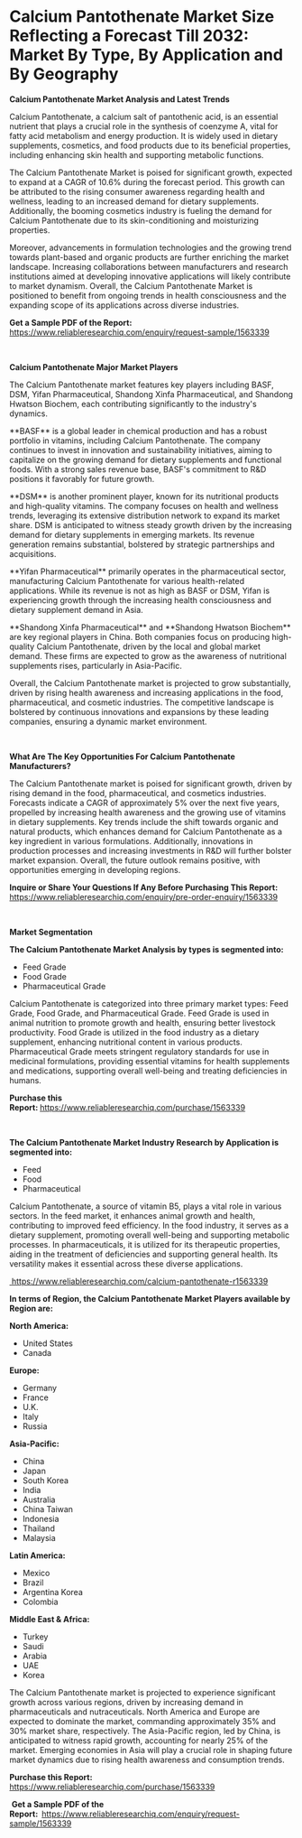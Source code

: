 <p><h1>Calcium Pantothenate Market Size Reflecting a Forecast Till 2032: Market By Type, By Application and By Geography</h1></p><p><strong>Calcium Pantothenate Market Analysis and Latest Trends</strong></p>
<p><p>Calcium Pantothenate, a calcium salt of pantothenic acid, is an essential nutrient that plays a crucial role in the synthesis of coenzyme A, vital for fatty acid metabolism and energy production. It is widely used in dietary supplements, cosmetics, and food products due to its beneficial properties, including enhancing skin health and supporting metabolic functions.</p><p>The Calcium Pantothenate Market is poised for significant growth, expected to expand at a CAGR of 10.6% during the forecast period. This growth can be attributed to the rising consumer awareness regarding health and wellness, leading to an increased demand for dietary supplements. Additionally, the booming cosmetics industry is fueling the demand for Calcium Pantothenate due to its skin-conditioning and moisturizing properties. </p><p>Moreover, advancements in formulation technologies and the growing trend towards plant-based and organic products are further enriching the market landscape. Increasing collaborations between manufacturers and research institutions aimed at developing innovative applications will likely contribute to market dynamism. Overall, the Calcium Pantothenate Market is positioned to benefit from ongoing trends in health consciousness and the expanding scope of its applications across diverse industries.</p></p>
<p><strong>Get a Sample PDF of the Report:&nbsp;</strong> <a href="https://www.reliableresearchiq.com/enquiry/request-sample/1563339?utm_campaign=1877&utm_medium=2&utm_source=Github&utm_content=ia&utm_term=19042025&utm_id=calcium-pantothenate">https://www.reliableresearchiq.com/enquiry/request-sample/1563339</a></p>
<p>&nbsp;</p>
<p><strong>Calcium Pantothenate Major Market Players</strong></p>
<p><p>The Calcium Pantothenate market features key players including BASF, DSM, Yifan Pharmaceutical, Shandong Xinfa Pharmaceutical, and Shandong Hwatson Biochem, each contributing significantly to the industry's dynamics.</p><p>**BASF** is a global leader in chemical production and has a robust portfolio in vitamins, including Calcium Pantothenate. The company continues to invest in innovation and sustainability initiatives, aiming to capitalize on the growing demand for dietary supplements and functional foods. With a strong sales revenue base, BASF's commitment to R&D positions it favorably for future growth.</p><p>**DSM** is another prominent player, known for its nutritional products and high-quality vitamins. The company focuses on health and wellness trends, leveraging its extensive distribution network to expand its market share. DSM is anticipated to witness steady growth driven by the increasing demand for dietary supplements in emerging markets. Its revenue generation remains substantial, bolstered by strategic partnerships and acquisitions.</p><p>**Yifan Pharmaceutical** primarily operates in the pharmaceutical sector, manufacturing Calcium Pantothenate for various health-related applications. While its revenue is not as high as BASF or DSM, Yifan is experiencing growth through the increasing health consciousness and dietary supplement demand in Asia.</p><p>**Shandong Xinfa Pharmaceutical** and **Shandong Hwatson Biochem** are key regional players in China. Both companies focus on producing high-quality Calcium Pantothenate, driven by the local and global market demand. These firms are expected to grow as the awareness of nutritional supplements rises, particularly in Asia-Pacific.</p><p>Overall, the Calcium Pantothenate market is projected to grow substantially, driven by rising health awareness and increasing applications in the food, pharmaceutical, and cosmetic industries. The competitive landscape is bolstered by continuous innovations and expansions by these leading companies, ensuring a dynamic market environment.</p></p>
<p>&nbsp;</p>
<p><strong>What Are The Key Opportunities For Calcium Pantothenate Manufacturers?</strong></p>
<p><p>The Calcium Pantothenate market is poised for significant growth, driven by rising demand in the food, pharmaceutical, and cosmetics industries. Forecasts indicate a CAGR of approximately 5% over the next five years, propelled by increasing health awareness and the growing use of vitamins in dietary supplements. Key trends include the shift towards organic and natural products, which enhances demand for Calcium Pantothenate as a key ingredient in various formulations. Additionally, innovations in production processes and increasing investments in R&D will further bolster market expansion. Overall, the future outlook remains positive, with opportunities emerging in developing regions.</p></p>
<p><strong>Inquire or Share Your Questions If Any Before Purchasing This Report:</strong> <a href="https://www.reliableresearchiq.com/enquiry/pre-order-enquiry/1563339?utm_campaign=1877&utm_medium=2&utm_source=Github&utm_content=ia&utm_term=19042025&utm_id=calcium-pantothenate">https://www.reliableresearchiq.com/enquiry/pre-order-enquiry/1563339</a></p>
<p>&nbsp;</p>
<p><strong>Market Segmentation</strong></p>
<p><strong>The Calcium Pantothenate Market Analysis by types is segmented into:</strong></p>
<p><ul><li>Feed Grade</li><li>Food Grade</li><li>Pharmaceutical Grade</li></ul></p>
<p><p>Calcium Pantothenate is categorized into three primary market types: Feed Grade, Food Grade, and Pharmaceutical Grade. Feed Grade is used in animal nutrition to promote growth and health, ensuring better livestock productivity. Food Grade is utilized in the food industry as a dietary supplement, enhancing nutritional content in various products. Pharmaceutical Grade meets stringent regulatory standards for use in medicinal formulations, providing essential vitamins for health supplements and medications, supporting overall well-being and treating deficiencies in humans.</p></p>
<p><strong>Purchase this Report:&nbsp;</strong><a href="https://www.reliableresearchiq.com/purchase/1563339?utm_campaign=1877&utm_medium=2&utm_source=Github&utm_content=ia&utm_term=19042025&utm_id=calcium-pantothenate">https://www.reliableresearchiq.com/purchase/1563339</a></p>
<p>&nbsp;</p>
<p><strong>The Calcium Pantothenate Market Industry Research by Application is segmented into:</strong></p>
<p><ul><li>Feed</li><li>Food</li><li>Pharmaceutical</li></ul></p>
<p><p>Calcium Pantothenate, a source of vitamin B5, plays a vital role in various sectors. In the feed market, it enhances animal growth and health, contributing to improved feed efficiency. In the food industry, it serves as a dietary supplement, promoting overall well-being and supporting metabolic processes. In pharmaceuticals, it is utilized for its therapeutic properties, aiding in the treatment of deficiencies and supporting general health. Its versatility makes it essential across these diverse applications.</p></p>
<p><a href="https://www.reliableresearchiq.com/calcium-pantothenate-r1563339?utm_campaign=1877&utm_medium=2&utm_source=Github&utm_content=ia&utm_term=19042025&utm_id=calcium-pantothenate">&nbsp;https://www.reliableresearchiq.com/calcium-pantothenate-r1563339</a></p>
<p><strong>In terms of Region, the Calcium Pantothenate Market Players available by Region are:</strong></p>
<p>
    <p> <strong> North America: </strong>
        <ul>
            <li>United States</li>
            <li>Canada</li>
        </ul>
        </p> 
    <p> <strong> Europe: </strong>
        <ul>
            <li>Germany</li>
            <li>France</li>
            <li>U.K.</li>
            <li>Italy</li>
            <li>Russia</li>
        </ul>
        </p> 
    <p> <strong> Asia-Pacific: </strong>
        <ul>
            <li>China</li>
            <li>Japan</li>
            <li>South Korea</li>
            <li>India</li>
            <li>Australia</li>
            <li>China Taiwan</li>
            <li>Indonesia</li>
            <li>Thailand</li>
            <li>Malaysia</li>
        </ul>
        </p> 
    <p> <strong> Latin America: </strong>
        <ul>
            <li>Mexico</li>
            <li>Brazil</li>
            <li>Argentina Korea</li>
            <li>Colombia</li>
        </ul>
        </p> 
    <p> <strong> Middle East & Africa: </strong>
        <ul>
            <li>Turkey</li>
            <li>Saudi</li>
            <li>Arabia</li>
            <li>UAE</li>
            <li>Korea</li>
        </ul>
    </p>
    </p>
<p><p>The Calcium Pantothenate market is projected to experience significant growth across various regions, driven by increasing demand in pharmaceuticals and nutraceuticals. North America and Europe are expected to dominate the market, commanding approximately 35% and 30% market share, respectively. The Asia-Pacific region, led by China, is anticipated to witness rapid growth, accounting for nearly 25% of the market. Emerging economies in Asia will play a crucial role in shaping future market dynamics due to rising health awareness and consumption trends.</p></p>
<p><strong>Purchase this Report: </strong><a href="https://www.reliableresearchiq.com/purchase/1563339?utm_campaign=1877&utm_medium=2&utm_source=Github&utm_content=ia&utm_term=19042025&utm_id=calcium-pantothenate">https://www.reliableresearchiq.com/purchase/1563339</a></p>
<p>&nbsp;<strong>Get a Sample PDF of the Report:&nbsp;&nbsp;</strong><a href="https://www.reliableresearchiq.com/enquiry/request-sample/1563339?utm_campaign=1877&utm_medium=2&utm_source=Github&utm_content=ia&utm_term=19042025&utm_id=calcium-pantothenate">https://www.reliableresearchiq.com/enquiry/request-sample/1563339</a></p>
<p><strong></strong></p>
<p><p></p><p></p><p></p></p>